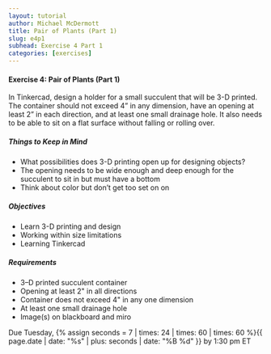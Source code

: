 ```yaml
---
layout: tutorial
author: Michael McDermott
title: Pair of Plants (Part 1)
slug: e4p1
subhead: Exercise 4 Part 1
categories: [exercises]
---
```

#### Exercise 4: Pair of Plants (Part 1)
In Tinkercad, design a holder for a small succulent that will be 3-D printed. The container should not exceed 4” in any dimension, have an opening at least 2” in each direction, and at least one small drainage hole. It also needs to be able to sit on a flat surface without falling or rolling over.

##### Things to Keep in Mind
* What possibilities does 3-D printing open up for designing objects?
* The opening needs to be wide enough and deep enough for the succulent to sit in but must have a bottom
* Think about color but don’t get too set on on

##### Objectives
* Learn 3-D printing and design
* Working within size limitations
* Learning Tinkercad

##### Requirements
* 3–D printed succulent container
* Opening at least 2" in all directions
* Container does not exceed 4" in any one dimension
* At least one small drainage hole
* Image(s) on blackboard and miro

<span class="due">Due Tuesday, {% assign seconds = 7 | times: 24 | times: 60 | times: 60 %}{{ page.date | date: "%s" | plus: seconds | date: "%B %d" }} by 1:30 pm ET</span>